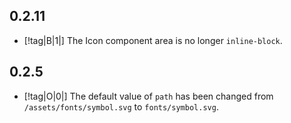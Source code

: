 ## 0.2.11

- [!tag|B|1|] The Icon component area is no longer `inline-block`.

## 0.2.5

- [!tag|O|0|] The default value of `path` has been changed from `/assets/fonts/symbol.svg` to `fonts/symbol.svg`.
